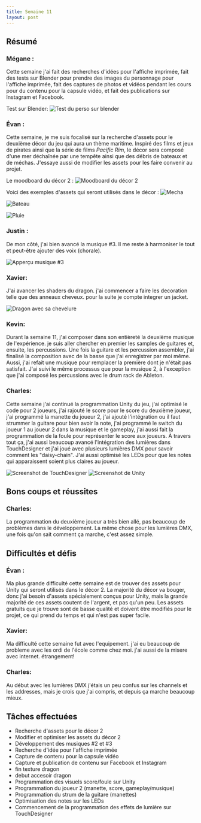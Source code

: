 ```yaml
---
title: Semaine 11
layout: post
---
```


## Résumé

### Mégane :

Cette semaine j'ai fait des recherches d'idées pour l'affiche imprimée, fait des tests sur Blender pour prendre des images du personnage pour l'affiche imprimée, fait des captures de photos et vidéos pendant les cours pour du contenu pour la capsule vidéo, et fait des publications sur Instagram et Facebook.

Test sur Blender:
![Test du perso sur blender](../medias/dragon_behind.png)

### Évan :

Cette semaine, je me suis focalisé sur la recherche d'assets pour le deuxième décor du jeu qui aura un thème maritime. Inspiré des films et jeux de pirates ainsi que la série de films _Pacific Rim_, le décor sera composé d'une mer déchaînée par une tempête ainsi que des débris de bateaux et de méchas. J'essaye aussi de modifier les assets pour les faire convenir au projet.

Le moodboard du décor 2 :
![Moodboard du décor 2](../medias/moodboard.png)

Voici des exemples d'assets qui seront utilisés dans le décor :
![Mecha](../medias/mecha_asset.png)

![Bateau](../medias/bateau.png)

![Pluie](../medias/pluie.png)

### Justin :

De mon côté, j'ai bien avancé la musique #3. Il me reste à harmoniser le tout et peut-être ajouter des voix (chorale).

![Apperçu musique #3](../medias/audition_musique3.PNG)

### Xavier:

J'ai avancer les shaders du dragon. j'ai commencer a faire les decoration telle que des anneaux cheveux. pour la suite je compte integrer un jacket.

![Dragon avec sa chevelure](../medias/DragonCheveux.JPG)

### Kevin:

Durant la semaine 11, j'ai composer dans son entièreté la deuxième musique de l'expérience. je suis aller chercher en premier les samples de guitares et, ensuite, les percussions. Une fois la guitare et les percussion assembler, j'ai finalisé la composition avec de la basse que j'ai enregistrer par moi même. Aussi, j'ai refait une musique pour remplacer la première dont je n'était pas satisfait. J'ai suivi le même processus que pour la musique 2, à l'exception que j'ai composé les percussions avec le drum rack de Ableton.

### Charles:

Cette semaine j'ai continué la programmation Unity du jeu, j'ai optimisé le code pour 2 joueurs, j'ai rajouté le score pour le score du deuxième joueur, j'ai programmé la manette du joueur 2, j'ai ajouté l'intégration ou il faut strummer la guitare pour bien avoir la note, j'ai programmé le switch du joueur 1 au joueur 2 dans la musique et le gameplay, j'ai aussi fait la programmation de la foule pour représenter le score aux joueurs. À travers tout ça, j'ai aussi beaucoup avancé l'intégration des lumières dans TouchDesigner et j'ai joué avec plusieurs lumières DMX pour savoir comment les "daisy-chain". J'ai aussi optimisé les LEDs pour que les notes qui apparaissent soient plus claires au joueur.

![Screenshot de TouchDesigner](../medias/charles_sem11_td.png)
![Screenshot de Unity](../medias/charles_sem11_unity.png)

## Bons coups et réussites

### Charles:

La programmation du deuxième joueur a très bien allé, pas beaucoup de problèmes dans le développement. La même chose pour les lumières DMX, une fois qu'on sait comment ça marche, c'est assez simple.

## Difficultés et défis

### Évan :

Ma plus grande difficulté cette semaine est de trouver des assets pour Unity qui seront utilisés dans le décor 2. La majorité du décor va bouger, donc j'ai besoin d'assets spécialement conçus pour Unity, mais la grande majorité de ces assets coutent de l'argent, et pas qu'un peu. Les assets gratuits que je trouve sont de basse qualité et doivent être modifiés pour le projet, ce qui prend du temps et qui n'est pas super facile.

### Xavier:
Ma difficulté cette semaine fut avec l'equipement. j'ai eu beaucoup de probleme avec les ordi de l'école comme chez moi. j'ai aussi de la misere avec internet. étrangement!

### Charles:

Au début avec les lumières DMX j'étais un peu confus sur les channels et les addresses, mais je crois que j'ai compris, et depuis ça marche beaucoup mieux.

## Tâches effectuées

- Recherche d'assets pour le décor 2
- Modifier et optimiser les assets du décor 2
- Développement des musiques #2 et #3
- Recherche d'idée pour l'affiche imprimée
- Capture de contenu pour la capsule vidéo
- Capture et publication de contenu sur Facebook et Instagram
- fin texture dragon
- debut accesoir dragon
- Programmation des visuels score/foule sur Unity
- Programmation du joueur 2 (manette, score, gameplay/musique)
- Programmation du strum de la guitare (manettes)
- Optimisation des notes sur les LEDs
- Commencement de la programmation des effets de lumière sur TouchDesigner
